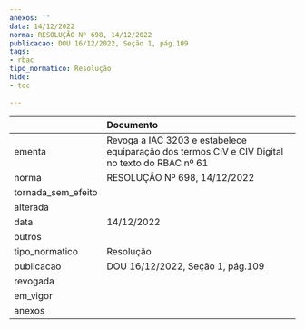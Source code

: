 ```yaml
---
anexos: ''
data: 14/12/2022
norma: RESOLUÇÃO Nº 698, 14/12/2022
publicacao: DOU 16/12/2022, Seção 1, pág.109
tags:
- rbac
tipo_normatico: Resolução
hide: 
- toc 
 
---
```


|                    | Documento                                                                                      |
|:-------------------|:-----------------------------------------------------------------------------------------------|
| ementa             | Revoga a IAC 3203 e estabelece equiparação dos termos CIV e CIV Digital no texto do RBAC nº 61 |
| norma              | RESOLUÇÃO Nº 698, 14/12/2022                                                                   |
| tornada_sem_efeito |                                                                                                |
| alterada           |                                                                                                |
| data               | 14/12/2022                                                                                     |
| outros             |                                                                                                |
| tipo_normatico     | Resolução                                                                                      |
| publicacao         | DOU 16/12/2022, Seção 1, pág.109                                                               |
| revogada           |                                                                                                |
| em_vigor           |                                                                                                |
| anexos             |                                                                                                |